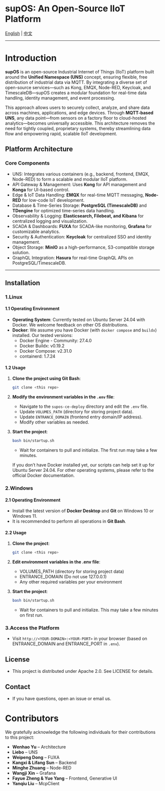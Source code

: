 # supOS: An Open-Source IIoT Platform

[English](README.md) | [中文](README_zh.md)

---

# Introduction

**supOS** is an open-source Industrial Internet of Things (IIoT) platform built around the **Unified Namespace (UNS)** concept, ensuring flexible, free distribution of industrial data via MQTT. By integrating a diverse set of open-source services—such as Kong, EMQX, Node-RED, Keycloak, and TimescaleDB—supOS creates a modular foundation for real-time data handling, identity management, and event processing.

This approach allows users to securely collect, analyze, and share data across machines, applications, and edge devices. Through **MQTT-based UNS**, any data point—from sensors on a factory floor to cloud-hosted analytics—becomes universally accessible. This architecture removes the need for tightly coupled, proprietary systems, thereby streamlining data flow and empowering rapid, scalable IIoT development.

## Platform Architecture

### Core Components

- UNS: Integrates various containers (e.g., backend, frontend, EMQX, Node-RED) to form a scalable and modular IIoT platform.
- API Gateway & Management: Uses **Kong** for API management and **Konga** for UI-based control.
- Edge & IoT Data Handling: **EMQX** for real-time MQTT messaging, **Node-RED** for low-code IoT development.
- Database & Time-Series Storage: **PostgreSQL (TimescaleDB)** and **TDengine** for optimized time-series data handling.
- Observability & Logging: **Elasticsearch, Filebeat, and Kibana** for centralized logging and visualization.
- SCADA & Dashboards: **FUXA** for SCADA-like monitoring, **Grafana** for customizable analytics.
- Security & Authentication: **Keycloak** for centralized SSO and identity management.
- Object Storage: **MinIO** as a high-performance, S3-compatible storage solution.
- GraphQL Integration: **Hasura** for real-time GraphQL APIs on PostgreSQL/TimescaleDB.

---

## Installation

### 1.Linux

#### 1.1 Operating Environment
- **Operating System**: Currently tested on Ubuntu Server 24.04 with Docker. We welcome feedback on other OS distributions.
- **Docker**: We assume you have Docker (with `docker compose` and `buildx`) installed. Our tested versions:
  - Docker Engine - Community: 27.4.0
  - Docker Buildx: v0.19.2
  - Docker Compose: v2.31.0
  - containerd: 1.7.24
    
#### 1.2 Usage
1. **Clone the project using Git Bash**:
   ```bash
   git clone <this repo>
   ```
2. **Modify the environment variables in the `.env` file**:
   - Navigate to the `supos-ce-deploy` directory and edit the `.env` file.
   - Update `VOLUMES_PATH` (directory for storing project data).
   - Update `ENTRANCE_DOMAIN` (frontend entry domain/IP address).
   - Modify other variables as needed.

3. **Start the project**:
   ```bash
   bash bin/startup.sh
   ```
   - Wait for containers to pull and initialize. The first run may take a few minutes.
     
   If you don’t have Docker installed yet, our scripts can help set it up for Ubuntu Server 24.04. For other operating systems, please refer to the official Docker documentation.

### 2.Windows

#### 2.1 Operating Environment
- Install the latest version of **Docker Desktop** and **Git** on Windows 10 or Windows 11.
- It is recommended to perform all operations in **Git Bash**.

#### 2.2 Usage
1. **Clone the project**:
   ```bash
   git clone <this repo>
   ```
2. **Edit environment variables in the .env file**:
   - VOLUMES_PATH (directory for storing project data)
   - ENTRANCE_DOMAIN (Do not use 127.0.0.1)
   - Any other required variables per your environment

3. **Start the project**:
   ```bash
   bash bin/startup.sh
   ```
   - Wait for containers to pull and initialize. This may take a few minutes on first run.

### 3.Access the Platform
   - Visit `http://<YOUR-DOMAIN>:<YOUR-PORT>` in your browser (based on ENTRANCE_DOMAIN and ENTRANCE_PORT in `.env`).

## License
   - This project is distributed under Apache 2.0. See LICENSE for details.

## Contact
   - If you have questions, open an issue or email us.
     
# Contributors

We gratefully acknowledge the following individuals for their contributions to this project:

- **Wenhao Yu** – Architecture  
- **Liebo** – UNS  
- **Weipeng Dong** – FUXA  
- **Kangxi & Lifang Sun** – Backend  
- **Minghe Zhuang** – Node-RED  
- **Wangji Xin** – Grafana  
- **Fayue Zheng & Yue Yang** – Frontend, Generative UI  
- **Yanqiu Liu** – McpClient  

